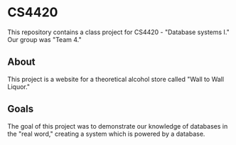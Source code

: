 CS4420
======
This repository contains a class project for CS4420 - "Database systems I."  Our group was "Team 4."

About
-----
This project is a website for a theoretical alcohol store called "Wall to Wall Liquor."

Goals
-----
The goal of this project was to demonstrate our knowledge of databases in the "real word," creating a system which is powered by a database.

